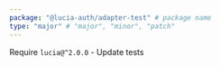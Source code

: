 ```yaml
---
package: "@lucia-auth/adapter-test" # package name
type: "major" # "major", "minor", "patch"
---
```


Require `lucia@^2.0.0`
    - Update tests
